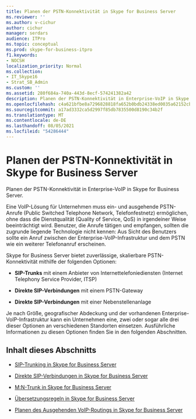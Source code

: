 ```yaml
---
title: Planen der PSTN-Konnektivität in Skype for Business Server
ms.reviewer: ''
ms.author: v-cichur
author: cichur
manager: serdars
audience: ITPro
ms.topic: conceptual
ms.prod: skype-for-business-itpro
f1.keywords:
- NOCSH
localization_priority: Normal
ms.collection:
- IT_Skype16
- Strat_SB_Admin
ms.custom: ''
ms.assetid: 280f684a-740a-443d-8ecf-574241382a42
description: Planen der PSTN-Konnektivität in Enterprise-VoIP in Skype for Business Server.
ms.openlocfilehash: c4a621bfbe8a7296828818fa652b0bdb24338ed0035a62152cb796beed4bd5ab
ms.sourcegitcommit: a17ad3332ca5d2997f85db7835500d8190c34b2f
ms.translationtype: MT
ms.contentlocale: de-DE
ms.lasthandoff: 08/05/2021
ms.locfileid: "54286444"
---
```

# <a name="plan-for-pstn-connectivity-in-skype-for-business-server"></a>Planen der PSTN-Konnektivität in Skype for Business Server
 
Planen der PSTN-Konnektivität in Enterprise-VoIP in Skype for Business Server.
  
Eine VoIP-Lösung für Unternehmen muss ein- und ausgehende PSTN-Anrufe (Public Switched Telephone Network, Telefonfestnetz) ermöglichen, ohne dass die Dienstqualität (Quality of Service, QoS) in irgendeiner Weise beeinträchtigt wird. Benutzer, die Anrufe tätigen und empfangen, sollten die zugrunde liegende Technologie nicht kennen: Aus Sicht des Benutzers sollte ein Anruf zwischen der Enterprise-VoIP-Infrastruktur und dem PSTN wie ein weiterer Telefonanruf erscheinen.
  
Skype for Business Server bietet zuverlässige, skalierbare PSTN-Konnektivität mithilfe der folgenden Optionen:
  
- **SIP-Trunks** mit einem Anbieter von Internettelefoniediensten (Internet Telephony Service Provider, ITSP)
    
- **Direkte SIP-Verbindungen** mit einem PSTN-Gateway
    
- **Direkte SIP-Verbindungen** mit einer Nebenstellenanlage
    
Je nach Größe, geografischer Abdeckung und der vorhandenen Enterprise-VoIP-Infrastruktur kann ein Unternehmen eine, zwei oder sogar alle drei dieser Optionen an verschiedenen Standorten einsetzen. Ausführliche Informationen zu diesen Optionen finden Sie in den folgenden Abschnitten.
  
## <a name="in-this-section"></a>Inhalt dieses Abschnitts

- [SIP-Trunking in Skype for Business Server](sip-trunking.md)
    
- [Direkte SIP-Verbindungen in Skype for Business Server](direct-sip.md)
    
- [M:N-Trunk in Skype for Business Server](m-n-trunk.md)
    
- [Übersetzungsregeln in Skype for Business Server](translation-rules.md)
    
- [Planen des Ausgehenden VoIP-Routings in Skype for Business Server](outbound-voice-routing.md)
    


